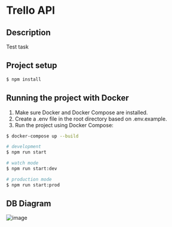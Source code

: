 # Trello API
## Description

Test task

## Project setup

```bash
$ npm install
```

## Running the project with Docker

1. Make sure Docker and Docker Compose are installed.
2. Create a .env file in the root directory based on .env.example.
3. Run the project using Docker Compose:
```bash
$ docker-compose up --build

# development
$ npm run start

# watch mode
$ npm run start:dev

# production mode
$ npm run start:prod
```

## DB Diagram

![image](https://github.com/user-attachments/assets/7c07a22a-1e78-497b-a476-d080da70b543)


